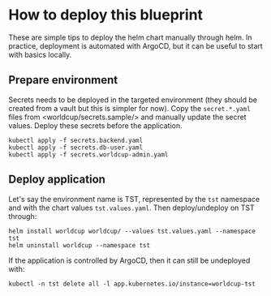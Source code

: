 # How to deploy this blueprint

These are simple tips to deploy the helm chart manually through helm. In practice, deployment is automated with ArgoCD, but it can be useful to start with basics locally.

## Prepare environment

Secrets needs to be deployed in the targeted environment (they should be created from a vault but this is simpler for now). Copy the `secret.*.yaml` files from <worldcup/secrets.sample/> and manually update the secret values. Deploy these secrets before the application.

    kubectl apply -f secrets.backend.yaml
    kubectl apply -f secrets.db-user.yaml
    kubectl apply -f secrets.worldcup-admin.yaml

## Deploy application

Let's say the environment name is TST, represented by the `tst` namespace and with the chart values `tst.values.yaml`. Then deploy/undeploy on TST through:

    helm install worldcup worldcup/ --values tst.values.yaml --namespace tst
    helm uninstall worldcup --namespace tst

If the application is controlled by ArgoCD, then it can still be undeployed with:

    kubectl -n tst delete all -l app.kubernetes.io/instance=worldcup-tst
